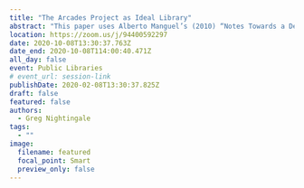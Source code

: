 ```yaml
---
title: "The Arcades Project as Ideal Library"
abstract: "This paper uses Alberto Manguel’s (2010) “Notes Towards a Definition of the Ideal Library” as a starting point to examine the ways in which various writers have tried to characterize, describe, and idealize library spaces and institutions, both real and imagined. I then use Manguel’s thought that “certain books […], in themselves, are an ideal library” (269) to answer the simple yet complex question: In what ways does Walter Benjamin’s The Arcades Project (1999) have the qualities of an ideal library? I conclude with some lessons for other—brick-and-mortar and virtual—libraries"
location: https://zoom.us/j/94400592297
date: 2020-10-08T13:30:37.763Z
date_end: 2020-10-08T114:00:40.471Z
all_day: false
event: Public Libraries
# event_url: session-link
publishDate: 2020-02-08T13:30:37.825Z
draft: false
featured: false
authors:
  - Greg Nightingale
tags:
  - ""
image:
  filename: featured
  focal_point: Smart
  preview_only: false
---
```

